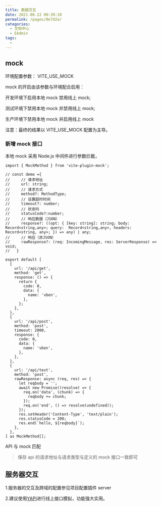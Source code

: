 ```yaml
---
title: 数据交互
date: 2021-06-22 00:39:10
permalink: /pages/0e7d2e/
categories:
  - 文档中心
  - EAdmin
tags:
  -
---
```


## mock

环境配置参数： VITE_USE_MOCK

mock 的开启由该参数与环境配合启用：

开发环境下启用本地 mock 禁用线上 mock;

测试环境下禁用本地 mock 并禁用线上 mock;

生产环境下禁用本地 mock 并启用线上 mock

注意：最终的结果以 VITE_USE_MOCK 配置为主导。

### 新增 mock 接口

本地 mock 采用 Node.js 中间件进行参数拦截，

```nodejs
import { MockMethod } from 'vite-plugin-mock';

// const demo ={
//     // 请求地址
//     url: string;
//     // 请求方式
//     method?: MethodType;
//     // 设置超时时间
//     timeout?: number;
//     // 状态吗
//     statusCode?:number;
//     // 响应数据（JSON）
//     response?: ((opt: { [key: string]: string; body: Record<string,any>; query:  Record<string,any>, headers: Record<string, any>; }) => any) | any;
//     // 响应（非JSON）
//     rawResponse?: (req: IncomingMessage, res: ServerResponse) => void;
//   }

export default [
  {
    url: '/api/get',
    method: 'get',
    response: () => {
      return {
        code: 0,
        data: {
          name: 'vben',
        },
      };
    },
  },
  {
    url: '/api/post',
    method: 'post',
    timeout: 2000,
    response: {
      code: 0,
      data: {
        name: 'vben',
      },
    },
  },
  {
    url: '/api/text',
    method: 'post',
    rawResponse: async (req, res) => {
      let reqbody = '';
      await new Promise((resolve) => {
        req.on('data', (chunk) => {
          reqbody += chunk;
        });
        req.on('end', () => resolve(undefined));
      });
      res.setHeader('Content-Type', 'text/plain');
      res.statusCode = 200;
      res.end(`hello, ${reqbody}`);
    },
  },
] as MockMethod[];

```

API 与 mock 匹配

> 保存 api 的请求地址与请求类型与定义的 mock 接口一致即可

## 服务器交互

1.服务器的交互及跨域的配置参见项目配置插件 server

2.建议使用[YAPI](https://hellosean1025.github.io/yapi/)进行线上接口模拟，功能强大实用。
